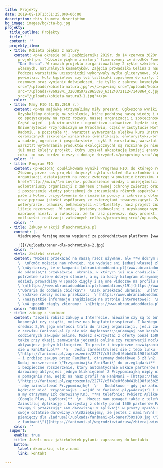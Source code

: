 ```yaml
---
title: Projekty
date: 2019-09-10T13:51:25.000+06:00
description: this is meta description
bg_image: images/bg/cta-bg.jpg
projekty:
  title_outline: Projekty
  title: ''
  content: ''
  projekty_item:
  - title: Kobieta piękna z natury
    content: <p>W okresie od 1 października 2019r. do 14 czerwca 2020r. realizowaliśmy
      projekt pn. "Kobieta piękna z natury" finansowany ze środków Fundacji Orlen
      "Dar Serca". W ramach projektu zorganizowaliśmy 2 cykle szkoleń z zakresu wytwarzania
      własnych, naturalnych kosmetyków. Zajęcia prowadziła Celina z naszego Stowarzyszenia.
      Podczas warsztatów uczestniczki wykonywały mydła glicerynowe, olejnowe, odświeżacze
      powietrza, kule kąpielowe czy też tabliczki zapachowe do szafy. Zajęcia sprzyjały
      rozmowom oraz wymianie doświadczeń, nie tylko z zakresu kosmetyków.</p><p><img
      src="/uploads/kobieta-natura.jpg"></p><p><img src="/uploads/kobieta-natura1.jpg"></p><p><img
      src="/uploads/78692841_3203850722965090_6312407211247140864_o.jpg"></p><p><img
      src="/uploads/kobieta-natura3-1.jpg"></p>
    color: ''
  - title: Mamy FIO (1.05.2019 r.)
    content: <p>Na majówkę otrzymaliśmy miły prezent. Ogłoszono wyniki konkursu FIO.
      Uzyskaliśmy dotację na szkolenia, które podniosą naszą wiedzę i umiejętności,
      co spożytkujemy na rzecz rozwoju naszej organizacji i społeczności lokalnej.
      Część zajęć - jak winiarskie i ogrodniczo-sadownicze- będzie się odbywać na
      Uniwersytecie Przyrodniczym we Wrocławiu, część w Instytucie Hortiterapii w
      Radomiu, a pozostałe tj. warsztat wytwarzania olejków kurs instruktora warsztatów
      ceramicznych szkolenie winiarskie (winifikacja, enoturystyka,<br>warsztaty ekologia
      w sadzie, ogrodzie i gospodarstwie - cykl 5 warsztatów, warsztat mydlarski,
      warsztat wytwarzania produktów ekologicznych) są rozsiane po niewielkich miejscowościach.<br>To
      już nasz kolejny projekt, który uzyskał akceptację komisji grantowych w ostatnim
      roku, co nas bardzo cieszy i dodaje skrzydeł.</p><p><img src="/uploads/fio.jpg"></p>
    color: ''
  - title: Program FIO
    content: <p>Wczoraj opublikowano wyniki Programu FIO, do którego również aplikowaliśmy.
      Złożony przez nas projekt dotyczył cyklu szkoleń dla członków i wolontariuszy
      organizacji działających na rzecz zwierząt w powiecie brzeskim. Celem było <a
      href="http://m.in/">m.in</a>. podniesienie wiedzy i umiejętności członków i
      wolontariuszy organizacji z zakresu prawnej ochrony zwierząt oraz zgłębienie
      i poszerzenie wiedzy potrzebnej do zrozumienia różnych aspektów funkcjonowania
      psów i kotów, przygotowanie do niesienia pomocy z zakresu problematyki behawioralnej
      oraz poprawa jakości współpracy ze zwierzętami towarzyszącymi. Zajęcia prowadziliby
      weterynarze, prawnik, behawioryści.<br>Niestety, nasz projekt znalazł się na
      liście rezerwowej. W sumie, jesteśmy zadowoleni z uzyskanego wyniku, który jest
      naprawdę niezły, a zwłaszcza, że to nasz pierwszy, duży projekt. Szukamy dalszych
      możliwości realizacji założonych celów.</p><p><img src="/uploads/fio2.jpg"></p>
    color: ''
  - title: Zakupy w akcji dlaschroniska.pl
    content: |-
      Viadrusową ferajnę można wspierać za pośrednictwem platformy [www.dlaschroniska.pl.](http://www.dlaschroniska.pl/?fbclid=IwAR0Kftyn9cHhWaWgbZ1w5q8hEsjzGctBDA-9M2rclF9LmGxNJvHhk7H2F4U) Zasada jest prosta, możesz kupić jeden lub kilka produktów z listy naszych potrzeb, umieszczonej w serwisie np. puszkę dla psa lub kota, preparat przeciwpchelny czy tez witaminki, a my raz w miesiącu otrzymamy paczkę na adres hospicjum (jeśli łączna wartość produktów zebranych przez wszystkie zwierzaki wyniesie min. 500 zł).

      ![](/uploads/baner-dla-schroniska-2.jpg)
    color: ''
  - title: Zbiórki odzieży
    content: "Możesz przekazać na naszą rzecz używane, ale **w dobrym stanie,** ubrania.
      \  \nPomóc możecie nam również, nie wydając ani jednej własnej złotówki. Jak?
      \ \nWystarczy, że w kampanii [ubraniadooddania.pl](www.ubraniadooddania.pl \"Ubrania
      do oddania\") przekażecie  ubrania, w których już nie chodzicie lub nie są Wam
      potrzebne (ale w dobrym stanie), a my za każdy kilogram otrzymamy 1 zł. Zbiórki
      odzieży prowadzimy w sposób ciągły i są one widoczne na profilu naszej organizacji:
      \ \n[https://www.ubraniadooddania.pl/foundations/191](https://www.ubraniadooddania.pl/foundations/191
      \"Ubrania do oddania zbiórka\")  \nJak przekazać ubrania:  \n[https://www.ubraniadooddania.pl/.../jak-przekazac-darowizne](https://www.ubraniadooddania.pl/.../jak-przekazac-darowizne)
      \ \nJakie rzeczy można przekazać:  \n[https://www.ubraniadooddania.pl/.../jakie-rzeczy-mozesz...](https://www.ubraniadooddania.pl/.../jakie-rzeczy-mozesz...)
      \ \nWszystkie informacje znajdziecie na stronie internetowej:  \n[https://www.ubraniadooddania.pl/campaigns/718](https://www.ubraniadooddania.pl/campaigns/718)
      \ \nW sposób ciągły zbieramy:  \n[https://www.ubraniadooddania.pl/foundations/191](https://www.ubraniadooddania.pl/foundations/191)"
    color: "#E58E8E"
  - title: Zakupy z Fanimani
    content: "Jeżeli robisz zakupy w Internecie, nieważne czy są to buty, elektronika,
      kosmetyki czy książki, możesz nas bezpłatnie wspierać. Z każdego Twojego zakupu
      średnio 2,5% jego wartości trafi do naszej organizacji, jeśli zaczniesz korzystać
      z serwisu FaniMani.pl Ty nic nie dopłacasz!\n\nPomagaj nam bezpłatnie przy okazji
      codziennych zakupów online. Możesz skorzystać z oferty ponad 1500 sklepów, a
      także przy okazji zamawiania jedzenia online czy rezerwacji noclegów.\n\nDarowiznę
      aktywujesz jednym kliknięciem. To proste i bezpieczne rozwiązanie.\n\n1. **Zarejestruj
      się w FaniMani.pl**  \n   Jeśli zarejestrujesz się z tego linku - [https://fanimani.pl/zaproszenie/22277/c5f40e0f6bbd41b198f1d3b256924de9/](https://fanimani.pl/zaproszenie/22277/c5f40e0f6bbd41b198f1d3b256924de9/
      \"https://fanimani.pl/zaproszenie/22277/c5f40e0f6bbd41b198f1d3b256924de9/\")
      - i zrobisz zakupy przez FaniMani, otrzymamy dodatkowe 5 zł.\n2. **Na komputerze:
      Dodaj rozszerzenie \"Przypominajka FaniMani\" do przeglądarki**  \n   To proste
      i bezpieczne rozszerzenie, który automatycznie wskaże partnerów FaniMani, a
      darowiznę aktywujesz jednym kliknięciem! Z Przypominajką nigdy nie zapomnisz
      o pomaganiu nam. Wejdź na nasz profil na FaniMani - [https://fanimani.pl/wogrodzieviadrusa/](https://fanimani.pl/zaproszenie/22277/c5f40e0f6bbd41b198f1d3b256924de9/
      \"https://fanimani.pl/zaproszenie/22277/c5f40e0f6bbd41b198f1d3b256924de9/\")
      - aby zainstalować Przypominajkę!  \n   Dodatkowo - gdy już założysz konto i
      będziesz mieć Przypominajkę - wejdź na fanimani.pl/podaruj1zl i zaloguj się,
      a my otrzymamy 1zł darowizny!\n3. **Na telefonie: Pobierz Aplikację FaniMani
      (Google Play, AppStore)**  \n   Możesz nam pomagać także z telefonem w dłoni!
      Zainstaluj Aplikację i korzystaj z oferty ponad 1500 partnerów FaniMani, robiąc
      zakupy i przekazując nam darowiznę! W aplikacji w prosty sposób sprawdzisz również
      swoje ostatnie darowizny.\n\nDziękujemy, że jesteś z nami!\n\n[![Baner na zbiórkę
      pieniędzy dla Viadrusa](/uploads/fanimani-pl-baner750x100.jpg \"Zbieraj pieniądze
      z fanimani\")](https://fanimani.pl/wogrodzieviadrusa/zbieraj-wiecej/www/)"
    color: ''
  support:
    enable: true
    title: Jeżeli masz jakiekolwiek pytania zapraszamy do kontaktu
    button:
      label: Skontaktuj się z nami
      link: kontakt

---
```


